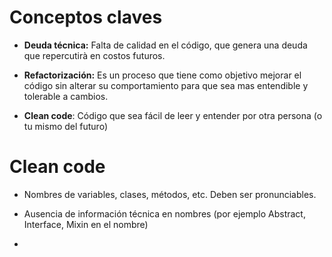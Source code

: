 # Conceptos claves

- **Deuda técnica:** Falta de calidad en el código, que genera una deuda que repercutirà en costos futuros.


- **Refactorización:** Es un proceso que tiene como objetivo mejorar el código sin alterar su comportamiento para que sea mas entendible y tolerable a cambios.

- **Clean code**: Código que sea fácil de leer y entender por otra persona (o tu mismo del futuro)

# Clean code

- Nombres de variables, clases, métodos, etc. Deben ser pronunciables.

- Ausencia de información técnica en nombres (por ejemplo Abstract, Interface, Mixin en el nombre)

- 